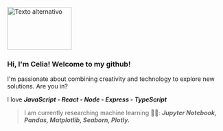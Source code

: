 <img src="https://user-images.githubusercontent.com/106325280/210538331-86fae1ed-2d32-4631-8a61-0ccf0490c003.jpg" alt="Texto alternativo" width="150" height="100">

### Hi, I'm Celia! Welcome to my github!
I'm passionate about combining creativity and technology to explore new solutions. Are you in?





I love ***JavaScript - React - Node - Express - TypeScript***
>
>
>I am currently researching machine learning 🧠✨: ***Jupyter Notebook, Pandas, Matplotlib, Seaborn, Plotly.***


